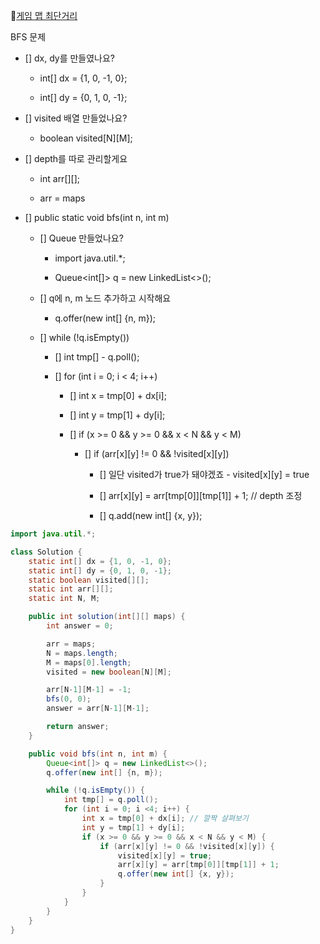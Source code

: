 🔗[게임 맵 최단거리](https://school.programmers.co.kr/learn/courses/30/lessons/1844)

BFS 문제

- [] dx, dy를 만들였나요?

    - int[] dx = {1, 0, -1, 0};

    - int[] dy = {0, 1, 0, -1};

- [] visited 배열 만들었나요?

    - boolean visited[N][M];

- [] depth를 따로 관리할게요

    - int arr[][];

    - arr = maps

- [] public static void bfs(int n, int m)

    - [] Queue 만들었나요?

        - import java.util.*;

        - Queue<int[]> q = new LinkedList<>();
    
    - [] q에 n, m 노드 추가하고 시작해요

        - q.offer(new int[] {n, m});

    - [] while (!q.isEmpty())

        - [] int tmp[] - q.poll();

        - [] for (int i = 0; i < 4; i++)

            - [] int x = tmp[0] + dx[i];

            - [] int y = tmp[1] + dy[i];

            - [] if (x >= 0 && y >= 0 && x < N && y < M)

                - [] if (arr[x][y] != 0 && !visited[x][y])

                    - [] 일단 visited가 true가 돼야겠죠 - visited[x][y] = true

                    - [] arr[x][y] = arr[tmp[0]][tmp[1]] + 1; // depth 조정

                    - [] q.add(new int[] {x, y});

```java
import java.util.*;

class Solution {
    static int[] dx = {1, 0, -1, 0};
    static int[] dy = {0, 1, 0, -1};
    static boolean visited[][];
    static int arr[][];
    static int N, M;

    public int solution(int[][] maps) {
        int answer = 0;

        arr = maps;
        N = maps.length;
        M = maps[0].length;
        visited = new boolean[N][M];

        arr[N-1][M-1] = -1;
        bfs(0, 0);
        answer = arr[N-1][M-1];

        return answer;
    }

    public void bfs(int n, int m) {
        Queue<int[]> q = new LinkedList<>();
        q.offer(new int[] {n, m});

        while (!q.isEmpty()) {
            int tmp[] = q.poll();
            for (int i = 0; i <4; i++) {
                int x = tmp[0] + dx[i]; // 깔짝 살펴보기
                int y = tmp[1] + dy[i];
                if (x >= 0 && y >= 0 && x < N && y < M) {
                    if (arr[x][y] != 0 && !visited[x][y]) {
                        visited[x][y] = true;
                        arr[x][y] = arr[tmp[0]][tmp[1]] + 1;
                        q.offer(new int[] {x, y});
                    }
                }
            }
        }
    }
}
```